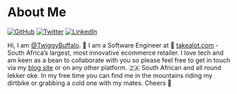 # About Me

[![GitHub](https://img.shields.io/badge/GitHub-%40twiggybuffalo-239a3b)](https://github.com/TwiggyBuffalo)
[![Twitter](https://img.shields.io/badge/Twitter-%40twiggybuffalo-58a1f2)](https://twitter.com/TwiggyBuffalo)
[![LinkedIn](https://img.shields.io/badge/Linked-In-0c66c3.svg)](https://www.linkedin.com/in/twiggybuffalo/)

Hi, I am [@TwiggyBuffalo](https://github.com/TwiggyBuffalo). 👋 I am a Software Engineer at 🔵 [takealot.com](https://takealot.com) - South Africa’s largest, most innovative ecommerce retailer. I love tech and am keen as a bean to collaborate with you so please feel free to get in touch via my [blog site](https://www.twiggybuffalo.dev) or on any other platform. 🇿🇦 South African and all round lekker oke. In my free time you can find me in the mountains riding my dirtbike or grabbing a cold one with my mates. Cheers 🍻
